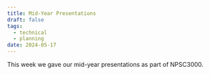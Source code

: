 ```yaml
---
title: Mid-Year Presentations
draft: false
tags:
  - technical
  - planning
date: 2024-05-17
---
```

This week we gave our mid-year presentations as part of NPSC3000.